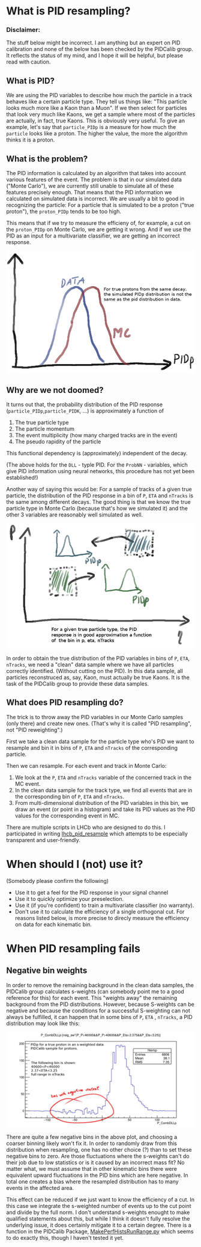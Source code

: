# What is PID resampling?

### Disclaimer:
The stuff below might be incorrect. I am anything but an expert on PID calibration and none of the below has been checked by the PIDCalib group. It reflects the status of my mind, and I hope it will be helpful, but please read with caution.

## What is PID?

We are using the PID variables to describe how much the particle in a track behaves like a certain particle type. They tell us things like: "This particle looks much more like a Kaon than a Muon". If we then select for particles that look very much like Kaons, we get a sample where most of the particles are actually, in fact, true Kaons. This is obviously very useful. To give an example, let's say that `particle_PIDp` is a measure for how much the `particle` looks like a proton. The higher the value, the more the algorithm thinks it is a proton.

## What is the problem?

The PID information is calculated by an algorithm that takes into account various features of the event. The problem is that in our simulated data ("Monte Carlo"), we are currently still unable to simulate all of these features precisely enough. That means that the PID information we calculated on simulated data is incorrect. We are usually a bit to good in recognizing the particle: For a particle that is simulated to be a proton ("true proton"), the `proton_PIDp` tends to be too high.

This means that if we try to measure the efficieny of, for example, a cut on the `proton_PIDp` on Monte Carlo, we are getting it wrong. And if we use the PID as an input for a multivariate classifier, we are getting an incorrect response.

![problem.png](https://raw.githubusercontent.com/KonstantinSchubert/PID_resampling_text/master/problem.png)

## Why are we not doomed?

It turns out that, the probability distribution of the PID response (`particle_PIDp`,`particle_PIDK`, ...) is  approximately a function of
   1. The true particle type
   2. The particle momentum
   3. The event multiplicity (how many charged tracks are in the event)
   4. The pseudo rapidity of the particle

This functional dependency is (approximately) independent of the decay.

(The above holds for the `DLL` - typle PID. For the `ProbNN` - variables, which give PID information using neural networks, this procedure has not yet been established!)

Another way of saying this would be: For a sample of tracks of a given true particle, the distribution of the PID response in a bin of `P`, `ETA` and `nTracks` is the same among different decays. The good thing is that we know the true particle type in Monte Carlo (because that's how we simulated it) and the other 3 variables are reasonably well simulated as well.

![correlation](https://raw.githubusercontent.com/KonstantinSchubert/PID_resampling_text/master/correlation.png)

In order to obtain the true distribution of the PID variables in bins of `P`, `ETA`, `nTracks`, we need a  "clean" data sample where we have all particles correctly identified. (Without cutting on the PID). In this data sample, all particles reconstruced as, say, Kaon, must actually be true Kaons. It is the task of the PIDCalib group to provide these data samples.

## What does PID resampling do?

The trick is to throw away the PID variables in our Monte Carlo samples (only there) and create new ones. 
(That's why it is called "PID resampling", not "PID reweighting".) 


First we take a clean data sample for the particle type who's PID we want to resample and bin it in bins of `P`, `ETA` and `nTracks` of the corresponding particle.

Then we can resample. For each event and track in Monte Carlo:
   1. We look at the `P`, `ETA` and `nTracks` variable of the concerned track in the MC event.
   2. In the clean data sample for the track type, we find all events that are in the corresponding bin of `P`, `ETA` and `nTracks`.
   3. From multi-dimensional distribution of the PID variables in this bin, we draw an event (or point in a histogram) and take its PID values as the PID values for the corresponding event in MC.
   
There are multiple scripts in LHCb who are designed to do this. I participated in writing [lhcb_pid_resample](https://github.com/e5-tu-do/lhcb_pid_resample) which attempts to be especially transparent and user-friendly.

# When should I (not) use it?
  (Somebody please confirm the following)
  * Use it to get a feel for the PID response in your signal channel
  * Use it to  quickly optimize your preselection.
  * Use it (if you're confident) to train a multivariate classifier (no warranty).
  * Don't use it to calculate the efficiency of a single orthogonal cut. For reasons listed below, is more precise to direcly measure the efficiency on data for each kinematic bin.

# When PID resampling fails

## Negative bin weights

In order to remove the remaining background in the clean data samples, the PIDCalib group calculates s-weights (can somebody point me to a good reference for this) for each event. This "weights away" the remaining background from the PID distributions. However, because S-weights can be negative and because the conditions for a successful S-weighting can not always be fulfilled, it can happen that in some bins of `P`, `ETA` , `nTracks`, a PID distribution may look like this:

![negative_bins](https://raw.githubusercontent.com/KonstantinSchubert/PID_resampling_text/master/negative_bins.png)

There are quite a few negative bins in the above plot, and choosing a coarser binning likely won't fix it. In order to randomly draw from this distribution when resampling, one has no other choice (?) than to set these negative bins to zero. Are those fluctuations where the s-weights can't do their job due to low statistics or is it caused by an incorrect mass fit? No matter what, we must assume that in other kinematic bins there were equivalent upward fluctuations in the PID bins which are here negative. In total one creates a bias where the resampled distribution has to many events in the affected area.


This effect can be reduced if we just want to know the efficiency of a cut. In this case we integrate the s-weighted number of events up to the cut point and divide by the full norm. I don't understand s-weights enought to make qualified statements about this, but while I think it doesn't fully resolve the underlying issue, it does certainly mitigate it to a certain degree. There is a function in the PIDCalib Package, [MakePerfHistsRunRange.py](https://twiki.cern.ch/twiki/bin/view/LHCb/PIDCalibPackage#MultiTrack_MakePerfHistsRunRange) which seems to do exactly this, though I haven't tested it yet.
